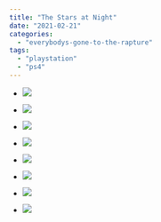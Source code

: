 ```yaml
---
title: "The Stars at Night"
date: "2021-02-21"
categories: 
  - "everybodys-gone-to-the-rapture"
tags: 
  - "playstation"
  - "ps4"
---
```


- [![](images/Everybodys-Gone-To-The-Rapture™_20210221081333-1024x576.jpg)](images/Everybodys-Gone-To-The-Rapture™_20210221081333-scaled-1.jpg)
- [![](images/Everybodys-Gone-To-The-Rapture™_20210221081333-1024x576.jpg)](images/Everybodys-Gone-To-The-Rapture™_20210221081333-scaled-1.jpg)
    
- [![](images/Everybodys-Gone-To-The-Rapture™_20210221080852-1024x576.jpg)](images/Everybodys-Gone-To-The-Rapture™_20210221080852-scaled-1.jpg)
- [![](images/Everybodys-Gone-To-The-Rapture™_20210221080852-1024x576.jpg)](images/Everybodys-Gone-To-The-Rapture™_20210221080852-scaled-1.jpg)
    
- [![](images/Everybodys-Gone-To-The-Rapture™_20210221080749-1024x576.jpg)](images/Everybodys-Gone-To-The-Rapture™_20210221080749-scaled-1.jpg)
- [![](images/Everybodys-Gone-To-The-Rapture™_20210221080749-1024x576.jpg)](images/Everybodys-Gone-To-The-Rapture™_20210221080749-scaled-1.jpg)
    
- [![](images/Everybodys-Gone-To-The-Rapture™_20210221081014-1024x576.jpg)](images/Everybodys-Gone-To-The-Rapture™_20210221081014-scaled-1.jpg)
- [![](images/Everybodys-Gone-To-The-Rapture™_20210221081014-1024x576.jpg)](images/Everybodys-Gone-To-The-Rapture™_20210221081014-scaled-1.jpg)
